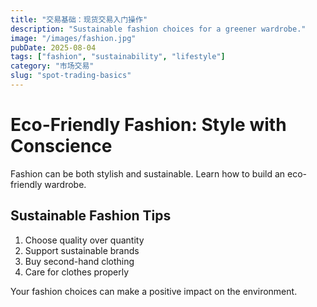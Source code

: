 ```yaml
---
title: "交易基础：现货交易入门操作"
description: "Sustainable fashion choices for a greener wardrobe."
image: "/images/fashion.jpg"
pubDate: 2025-08-04
tags: ["fashion", "sustainability", "lifestyle"]
category: "市场交易"
slug: "spot-trading-basics"
---
```


# Eco-Friendly Fashion: Style with Conscience

Fashion can be both stylish and sustainable. Learn how to build an eco-friendly wardrobe.

## Sustainable Fashion Tips

1. Choose quality over quantity
2. Support sustainable brands
3. Buy second-hand clothing
4. Care for clothes properly

Your fashion choices can make a positive impact on the environment.